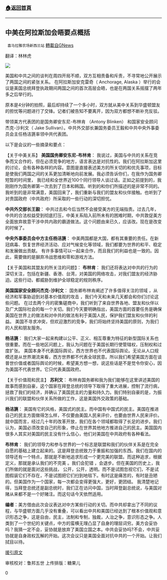 ###  [:house:返回首頁](https://github.com/ourhimalayas/txt)
---

## 中美在阿拉斯加会晤要点概括
` 喜马拉雅农场新西兰站` [轉載自GNews](https://gnews.org/zh-hans/995751/)

翻译：林林虎

![]()![](https://gnews.org/wp-content/uploads/2021/03/032102-1.png)

美国和中共之间的谈判在周四开局不顺，双方互相责备和斥责，不寻常地公开展示了两国之间的紧张关系。 
在阿拉斯加安克雷奇（ Anchorage, Alaska ）举行的会议是美国总统拜登执政期间两国之间的首次高层会晤，也是在两国关系摇摆了两年多之后举行的。

原本是4分钟的拍照，最后却持续了一个多小时，双方就从美中关系到华盛顿盟友的担忧等问题进行了交锋。记者们被告知不要离开，因为双方都想不断补充反驳。

带领美方代表团的是国务卿安东尼-布林肯 （Antony Blinken） 和国家安全顾问杰克-沙利文（ Jake Sullivan）。中共外交部长兼国务委员王毅和中共中央外事委员会主任杨洁篪率领中共代表团。

以下是会议的一些摘录和要点：

【关于中美关系】 
**美国国务卿安东尼-布林肯**： 
我说过，美国与中共的关系在竞争而又合作的，但在必须竞争的地方，语言表达是对抗性的。我们在阿拉斯加这里的讨论，会有各种各样的内容。意图是直接表述美方的所关切的和优先事项，目标是使我们两国之间的关系更加清晰地向前发展。我必须告诉你们，在我作为国务卿短暂的时间里， 我已经和全世界近100个同行领导人谈过话。正如之前提到的，我刚刚作为国务卿第一次去到了日本和韩国。听到的和你们所描述的是非常不同的。我听到的是非常满意，美国回来了，我们重新与我们的盟友和伙伴接触。也听到了对贵国政府（中共政府）所采取的一些行动的深切担忧。

**中共外交部长王毅**： 
中共过去和今后当然不会接受美方的无端指责。过去几年，中共的合法权益受到彻底打压，中美关系陷入前所未有的困难时期，中共敦促美方全面放弃故意干涉中共内政的霸道做法。这个问题由来已久，应该改。现在是改变的时候了。

**中央外事委员会中方主任杨洁篪**： 
中美两国都是大国，都有其重要的责任。在新冠病毒、恢复世界经济活动、应对气候变化等领域，我们都要为世界的和平、稳定和发展做出贡献。 
有许多事情可以一起来合作，而且我们的利益也是一致的。因此，需要做的是摒弃冷战思维和零和游戏方法。

【关于美国和其盟友的所关注的问题】： 
**布林肯**：
我们还将表达对中共的行为的深切关注，包括在新疆、香港、台湾，对美国的网络攻击，对我们盟友的经济胁迫。这些行动，都威胁到维护全球稳定的规则秩序。

**美国国家安全顾问杰克-沙利文**： 
国务卿布林肯阐述了许多值得关注的领域 ，从经济和军事胁迫到对基本价值观的攻击 ，我们今天和未来几天都会和你们讨论这些问题。 
在过去两个月的密集磋商中，我们听到了来自世界各地、盟友和伙伴以及广大国际社会的每一个关切。我们今天要明确指出，美国方面的首要任务是确保美国在世界上的做法和对中共的做法有利于美国人民，保护我们盟友和伙伴的利益。 
美国不寻求冲突，但欢迎激烈的竞争，我们将始终坚持美国的原则，为我们的人民和朋友服务。

**杨洁篪**： 
我们大家一起来构建以公平、正义、相互尊重为特征的新型国际关系也很重要。而在一些地区问题上，我认为问题在于美国长期行使管辖权，压制权和过度扩张。 美国本身不代表国际舆论，西方世界也不代表国际舆论。无论从人口规模还是从世界潮流来看，西方世界都不代表全球民意。所以我们希望美国方面在谈普世价值或者国际舆论的时候，希望美方想一想，说这些话是不是觉令你安心，因为美国不代表世界。它只代表美国政府。

【关于价值观和民主】 
**苏利文**： 
布林肯国务卿和我为我们能够在这里讲述美国的故事而感到自豪，这个国家在拜登总统的领导下取得了重大进展，控制了流行病，拯救了我们的经济，并确认了美国民主的力量和持久力。我们特别自豪的是，为振兴我们的联盟和伙伴关系所做的工作，这是美国外交政策的基础。

**杨洁篪**： 
美国有它的风格，美国式的民主。而中国有中国式的民主。美国在推进自己的民主方面做得怎么样，不仅要由美国人民来评价，也要由世界人民来评价。就中国而言，经过几十年的改革开放，我们在各个领域都取得了长足的进步。我们认为，美国必须改变自己的形象，停止在世界其他地方推进自己的民主。美国国内很多人其实对美国的民主没有什么信心，他们对美国在中共政府有各种看法。

**布林肯**： 
我们的领导力和参与世界的一个标志是联盟和我们的伙伴关系是在完全自愿的基础上建立起来的。这是拜登总统致力于重振和加强的东西。我们在国内的领导还有一个特点，那就是不断地追求形成一个更完美的联盟。而这种追求，根据定义，那就是承认我们的不完美 。我们会犯错 ，会退步。但在美国的历史上，我们所做的就是面对这些挑战， 公开，公开，透明。而不是试图忽视它们，不是试图假装它们不存在，不是试图把它们扫到地毯下。有时这是痛苦的，有时是丑陋的。但美国作为一个国家，每一次都会变得更强大，更好，更团结。 
我清楚地记得，当拜登总统还是副总统时，我们正在访问中国，当时拜登副总统说，与美国对赌从来都不是一个好赌注。而这句话今天依然适用。

**编者**：美方借由此次会议表达对中方某些行动的关切。而中共却拿出了不同的议程，与华盛顿方面几乎没有重叠，可以看出中共和美国已经达到了根本价值观和意识形态之争，这是自由，民主，法制和专制，独裁，人治之争，意识形态之争。人类到了一个世纪的关键点，中方的蛮横无理凸显了自身的理屈词穷。美方会妥协吗？我猜一定不会，妥协就是放弃了美国立国之本。中共会妥协吗?不会，中共妥协就是自身政权瓦解的开始。这次会议只是美国全面对抗中共的一个开始。让我们拭目以待。

[援引原文](https://www.cnbc.com/2021/03/19/here-are-the-highlights-from-the-heated-us-china-exchange-in-alaska.html)

审核校对：鲁邦五世
上传排版：糖果儿

0

